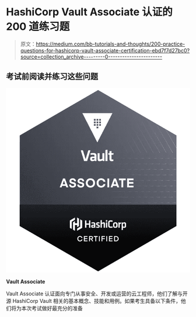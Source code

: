 # HashiCorp Vault Associate 认证的 200 道练习题

> 原文：<https://medium.com/bb-tutorials-and-thoughts/200-practice-questions-for-hashicorp-vault-associate-certification-ebd7f7d27bc0?source=collection_archive---------0----------------------->

## 考试前阅读并练习这些问题

![](img/56c5273bf9342e8d9ab4354b068b5563.png)

**Vault Associate**

Vault Associate 认证面向专门从事安全、开发或运营的云工程师，他们了解与开源 HashiCorp Vault 相关的基本概念、技能和用例。如果考生具备以下条件，他们将为本次考试做好最充分的准备